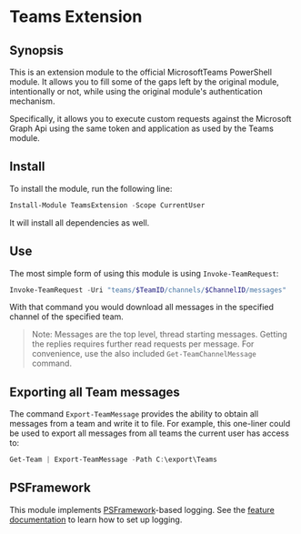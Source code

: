 ﻿# Teams Extension

## Synopsis

This is an extension module to the official MicrosoftTeams PowerShell module.
It allows you to fill some of the gaps left by the original module, intentionally or not, while using the original module's authentication mechanism.

Specifically, it allows you to execute custom requests against the Microsoft Graph Api using the same token and application as used by the Teams module.

## Install

To install the module, run the following line:

```powershell
Install-Module TeamsExtension -Scope CurrentUser
```

It will install all dependencies as well.

## Use

The most simple form of using this module is using `Invoke-TeamRequest`:

```powershell
Invoke-TeamRequest -Uri "teams/$TeamID/channels/$ChannelID/messages"
```

With that command you would download all messages in the specified channel of the specified team.

> Note: Messages are the top level, thread starting messages.
> Getting the replies requires further read requests per message.
> For convenience, use the also included `Get-TeamChannelMessage` command.

## Exporting all Team messages

The command `Export-TeamMessage` provides the ability to obtain all messages from a team and write it to file.
For example, this one-liner could be used to export all messages from all teams the current user has access to:

```powershell
Get-Team | Export-TeamMessage -Path C:\export\Teams
```

## PSFramework

This module implements [PSFramework](https://psframework.org)-based logging.
See the [feature documentation](https://psframework.org/documentation/documents/psframework/logging.html) to learn how to set up logging.

